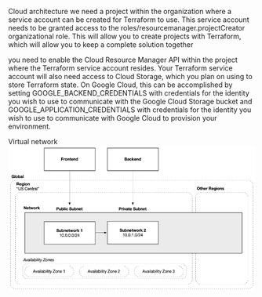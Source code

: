 Cloud architecture
we need a project within the organization where a service account can be created for Terraform to use. This service account needs to be granted access to the roles/resourcemanager.projectCreator organizational role. This will allow you to create projects with Terraform, which will allow you to keep a complete solution together 

you need to enable the Cloud Resource Manager API within the project where the Terraform service account resides. 
Your Terraform service account will also need access to Cloud Storage, which you plan on using to store Terraform state. On Google Cloud, this can be accomplished by setting GOOGLE_BACKEND_CREDENTIALS with credentials for the identity you wish to use to communicate with the Google Cloud Storage bucket and GOOGLE_APPLICATION_CREDENTIALS with credentials for the identity you wish to use to communicate with Google Cloud to provision your environment.

Virtual network
![alt text](gcpvpc.png)